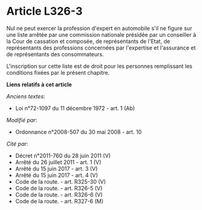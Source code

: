 # Article L326-3

Nul ne peut exercer la profession d'expert en automobile s'il ne figure sur une liste arrêtée par une commission nationale
présidée par un conseiller à la Cour de cassation et composée, de représentants de l'Etat, de représentants des professions
concernées par l'expertise et l'assurance et de représentants des consommateurs.

L'inscription sur cette liste est de droit pour les personnes remplissant les conditions fixées par le présent chapitre.

**Liens relatifs à cet article**

_Anciens textes_:

  - Loi n°72-1097 du 11 décembre 1972 - art. 1 (Ab)

_Modifié par_:

  - Ordonnance n°2008-507 du 30 mai 2008 - art. 10

_Cité par_:

  - Décret n°2011-760 du 28 juin 2011 (V)
  - Arrêté du 26 juillet 2011 - art. 1 (V)
  - Arrêté du 15 juin 2017 - art. 3 (V)
  - Arrêté du 15 juin 2017 - art. 4 (V)
  - Code de la route. - art. R325-30 (V)
  - Code de la route. - art. R326-5 (V)
  - Code de la route. - art. R326-6 (V)
  - Code de la route. - art. R327-6 (M)
